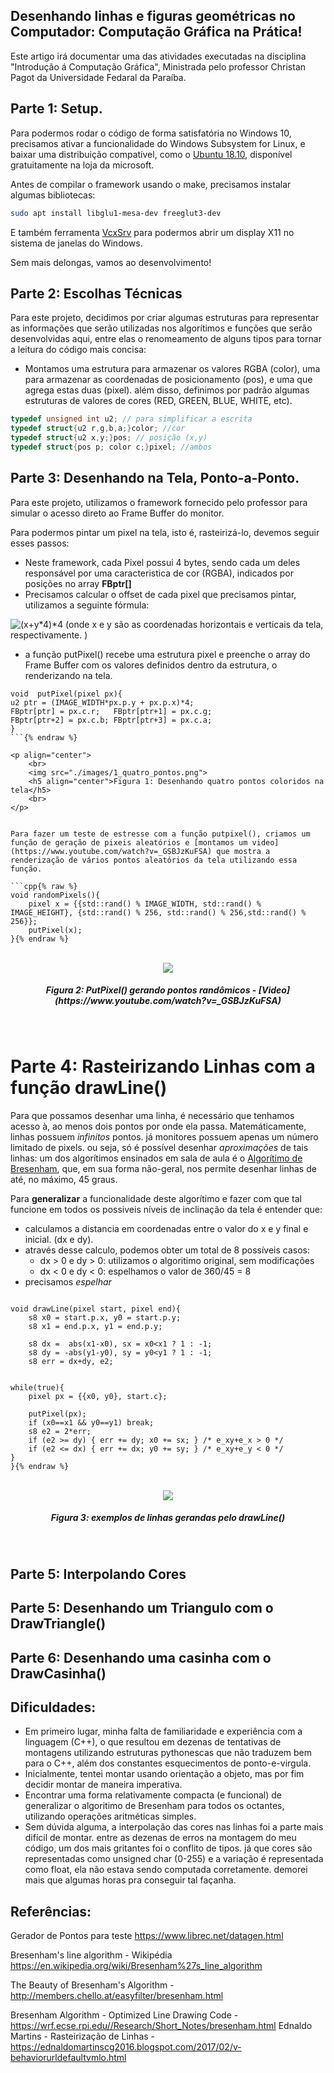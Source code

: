 ## Desenhando linhas e figuras geométricas no Computador: Computação Gráfica na Prática!

Este artigo irá documentar uma das atividades executadas na disciplina "Introdução á Computação Gráfica", Ministrada pelo professor Christan Pagot da Universidade Fedaral da Paraíba.



## Parte 1: Setup.
Para podermos rodar o código de forma satisfatória no Windows 10, precisamos ativar a funcionalidade do Windows Subsystem for Linux, e baixar uma distribuição compatível, como o [Ubuntu 18.10](https://www.microsoft.com/store/productId/9N9TNGVNDL3Q), disponível gratuitamente na loja da microsoft.

Antes de compilar o framework usando o make, precisamos instalar algumas bibliotecas:

```sh
sudo apt install libglu1-mesa-dev freeglut3-dev
```
E também ferramenta [VcxSrv](https://sourceforge.net/projects/vcxsrv/) para podermos abrir um display X11 no sistema de janelas do Windows.

Sem mais delongas, vamos ao desenvolvimento!

## Parte 2: Escolhas Técnicas

Para este projeto, decidimos por criar algumas estruturas para representar as informações que serão utilizadas nos algorítimos e funções que serão desenvolvidas aqui, entre elas o renomeamento de alguns tipos para tornar a leitura do código mais concisa:
* Montamos uma estrutura para armazenar os valores RGBA (color), uma para armazenar as coordenadas de posicionamento (pos), e uma que agrega estas duas (pixel). além disso, definimos por padrão algumas estruturas de valores de cores (RED, GREEN, BLUE, WHITE, etc).

```c++
typedef unsigned int u2; // para simplificar a escrita
typedef struct{u2 r,g,b,a;}color; //cor
typedef struct{u2 x,y;}pos; // posição (x,y)
typedef struct{pos p; color c;}pixel; //ambos
```


## Parte 3: Desenhando na Tela, Ponto-a-Ponto.

Para este projeto, utilizamos o framework fornecido pelo professor para simular o acesso direto ao Frame Buffer do monitor.


Para podermos pintar um pixel na tela, isto é, rasteirizá-lo, devemos seguir esses passos:
* Neste framework, cada Pixel possui 4 bytes, sendo cada um deles responsável por uma caracteristica de cor (RGBA), indicados por posições no array **FBptr[]**
* Precisamos calcular o offset de cada pixel que precisamos pintar, utilizamos a seguinte fórmula:
<img src="https://latex.codecogs.com/svg.latex?(x&plus;y*4)*4" title="(x+y*4)*4" />
(onde x e y são as coordenadas horizontais e verticais da tela, respectivamente. )

* a função putPixel() recebe uma estrutura pixel e preenche o array do Frame Buffer com os valores definidos dentro da estrutura, o renderizando na tela.

```c++{% raw %}
void  putPixel(pixel px){
u2 ptr = (IMAGE_WIDTH*px.p.y + px.p.x)*4;
FBptr[ptr] = px.c.r;   FBptr[ptr+1] = px.c.g;
FBptr[ptr+2] = px.c.b; FBptr[ptr+3] = px.c.a;
}
```{% endraw %}

<p align="center">
	<br>
	<img src="./images/1_quatro_pontos.png">
	<h5 align="center">Figura 1: Desenhando quatro pontos coloridos na tela</h5>
	<br>
</p>


Para fazer um teste de estresse com a função putpixel(), criamos um função de geração de pixeis aleatórios e [montamos um video](https://www.youtube.com/watch?v=_GSBJzKuFSA) que mostra a renderização de vários pontos aleatórios da tela utilizando essa função.

```cpp{% raw %}
void randomPixels(){
    pixel x = {{std::rand() % IMAGE_WIDTH, std::rand() % IMAGE_HEIGHT}, {std::rand() % 256, std::rand() % 256,std::rand() % 256}};
    putPixel(x);
}{% endraw %}
```

<p align="center">
	<br>
	<img src="./images/2_youtube.png">
	<h5 align="center">Figura 2: PutPixel() gerando pontos randômicos - [Video](https://www.youtube.com/watch?v=_GSBJzKuFSA)</h5>
	<br>
</p>

# Parte 4: Rasteirizando Linhas com a função drawLine()

Para que possamos desenhar uma linha, é necessário que tenhamos acesso à, ao menos dois pontos por onde ela passa.
Matemáticamente, linhas possuem *infinitos* pontos. já monitores possuem apenas um número limitado de pixels.
ou seja, só é possível desenhar *aproximações* de tais linhas: um dos algorítimos ensinados em sala de aula é o [Algorítimo de Bresenham](https://en.wikipedia.org/wiki/Bresenham%27s_line_algorithm), que, em sua forma não-geral, nos permite desenhar linhas de até, no máximo, 45 graus.

Para **generalizar** a funcionalidade deste algorítimo e fazer com que tal funcione em todos os possiveis níveis de inclinação da tela é entender que:
* calculamos a distancia em coordenadas entre o valor do x e y final e inicial. (dx e dy).
* através desse calculo, podemos obter um total de 8 possíveis casos:
	* dx > 0 e dy > 0: utilizamos o algoritimo original, sem modificações
	* dx < 0 e dy < 0: espelhamos o valor de
360/45 = 8
* precisamos *espelhar*



```c++{% raw %}

void drawLine(pixel start, pixel end){
    s8 x0 = start.p.x, y0 = start.p.y;
    s8 x1 = end.p.x, y1 = end.p.y;

    s8 dx =  abs(x1-x0), sx = x0<x1 ? 1 : -1;
    s8 dy = -abs(y1-y0), sy = y0<y1 ? 1 : -1; 
    s8 err = dx+dy, e2; 
 

while(true){ 
    pixel px = {{x0, y0}, start.c};

    putPixel(px);
    if (x0==x1 && y0==y1) break;
    s8 e2 = 2*err;
    if (e2 >= dy) { err += dy; x0 += sx; } /* e_xy+e_x > 0 */
    if (e2 <= dx) { err += dx; y0 += sy; } /* e_xy+e_y < 0 */
}
}{% endraw %}

```
<p align="center">
	<br>
	<img src="./images/3_lines.png">
	<h5 align="center">Figura 3: exemplos de linhas gerandas pelo drawLine()</h5>
	<br>
</p>

## Parte 5: Interpolando Cores

## Parte 5: Desenhando um Triangulo com o DrawTriangle()

## Parte 6: Desenhando uma casinha com o DrawCasinha()
 

## Dificuldades:
* Em primeiro lugar, minha falta de familiaridade e experiência com a linguagem (C++), o que resultou em dezenas de tentativas de montagens utilizando estruturas pythonescas que não traduzem bem para o C++, além dos constantes esquecimentos de ponto-e-virgula. 
* Inicialmente, tentei montar usando orientação a objeto, mas por fim decidir montar de maneira imperativa.
* Encontrar uma forma relativamente compacta (e funcional) de generalizar o algoritimo de Bresenham para todos os octantes, utilizando operações aritméticas simples.
* Sem dúvida alguma, a interpolação das cores nas linhas foi a parte mais difícil de montar. entre as dezenas de erros na montagem do meu código, um dos mais gritantes foi o conflito de tipos. já que cores são representadas como unsigned char (0-255) e a variação é representada como float, ela não estava sendo computada corretamente. demorei mais que algumas horas pra conseguir tal façanha.


## Referências:
Gerador de Pontos para teste https://www.librec.net/datagen.html

Bresenham's line algorithm - Wikipédia https://en.wikipedia.org/wiki/Bresenham%27s_line_algorithm

The Beauty of Bresenham's Algorithm - http://members.chello.at/easyfilter/bresenham.html

Bresenham Algorithm - Optimized Line Drawing Code - https://wrf.ecse.rpi.edu//Research/Short_Notes/bresenham.html
Ednaldo Martins - Rasteirização de Linhas - https://ednaldomartinscg2016.blogspot.com/2017/02/v-behaviorurldefaultvmlo.html
